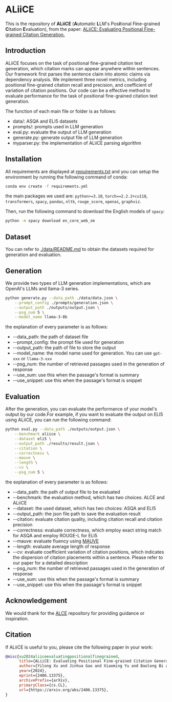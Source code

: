 # ALiiCE
This is the repository of **ALiiCE** (**A**utomatic **L**LM's Pos**i**tional F**i**ne-grained **C**itation **E**valuation), from the paper: [ALiiCE: Evaluating Positional Fine-grained Citation Generation.](https://arxiv.org/abs/2406.13375)


## Introduction
ALiiCE focuses on the task of positional fine-grained citation text generation, which citation marks can appear anywhere within sentences. Our framework first parses the sentence claim into atomic claims via dependency analysis. We implement three novel metrics, including positional fine-grained citation recall and precision, and coefficient of variation of citation positions. Our code can be a effective method to evaluate performance for the task of positional fine-grained citation text generation.

<!-- The structure of our repository is as follows:
```
ALiiCE/
|--
|-- src
|   |--
|   |--
|   └──
``` -->

The function of each main file or folder is as follows:
- data/: ASQA and ELI5 datasets
- prompts/: prompts used in LLM generation
- eval.py: evaluate the output of LLM generation
- generate.py: generate output file of LLM generation
- myparser.py: the implementation of ALiiCE parsing algorithm


## Installation
All requirements are displayed at [requirements.txt](requirements.txt) and you can setup the environment by running the following command of conda:
```bash
conda env create -f requirements.yml
```
the main packages we used are: `python>=3.10`, `torch==2.2.2+cu118`, `transformers`, `spacy`, `pandas`, `nltk`, `rouge_score`, `openai`, `graphviz`.

Then, run the following command to download the English models of `spacy`:
```bash
python -m spacy download en_core_web_sm
```

## Dataset
You can refer to [./data/README.md](data/README.md) to obtain the datasets required for generation and evaluation.


## Generation
We provide two types of LLM generation implementations, which are OpenAI's LLMs and llama-3 series.

```bash
python generate.py --data_path ./data/data.json \
    --prompt_config ./prompts/generation.json \
    --output_path ./outputs/output.json \
    --psg_num 5 \
    --model_name llama-3-8b
```
the explanation of every parameter is as follows:
- --data_path: the path of dataset file
- --prompt_config: the prompt file used for generation
- --output_path: the path of file to store the output
- --model_name: the model name used for generation. You can use `gpt-xxx` or `llama-3-xxx`
- --psg_num: the number of retrieved passages used in the generation of response
- --use_sum: use this when the passage's format is summary
- --use_snippet: use this when the passage's format is snippet



## Evaluation
After the generation, you can evaluate the performance of your model's output by our code.For example, if you want to evaluate the output on ELI5 using ALiiCE, you can run the following command:
```bash
python eval.py --data_path ./outputs/output.json \
    --benchmark aliice \
    --dataset eli5 \
    --output_path ./results/result.json \
    --citation \
    --correctness \
    --mauve \
    --length \
    --cv \
    --psg_num 5 \
```
the explanation of every parameter is as follows:
- --data_path: the path of output file to be evaluated
- --benchmark: the evaluation method, which has two choices: ALCE and ALiiCE
- --dataset: the used dataset, which has two choices: ASQA and ELI5
- --output_path: the json file path to save the evaluation result
- --citation: evaluate citation quality, including citation recall and citation precision
- --correctness: evaluate correctness, which employ exact string match for ASQA and employ ROUGE-L for ELI5
- --mauve: evaluate fluency using [MAUVE](https://arxiv.org/abs/2102.01454)
- --length: evaluate average length of response
- --cv: evaluate coefficient variation of citation positions, which indicates the dispersion of citation placements within a sentence. Please refer to our paper for a detailed description
- --psg_num: the number of retrieved passages used in the generation of response
- --use_sum: use this when the passage's format is summary
- --use_snippet: use this when the passage's format is snippet



## Acknowledgement
We would thank for the [ALCE](https://github.com/princeton-nlp/ALCE) repository for providing guidance or inspiration.


## Citation

If ALiiCE is useful to you, please cite the following paper in your work:

```bibtex
@misc{xu2024aliiceevaluatingpositionalfinegrained,
      title={ALiiCE: Evaluating Positional Fine-grained Citation Generation}, 
      author={Yilong Xu and Jinhua Gao and Xiaoming Yu and Baolong Bi and Huawei Shen and Xueqi Cheng},
      year={2024},
      eprint={2406.13375},
      archivePrefix={arXiv},
      primaryClass={cs.CL},
      url={https://arxiv.org/abs/2406.13375}, 
}
```

